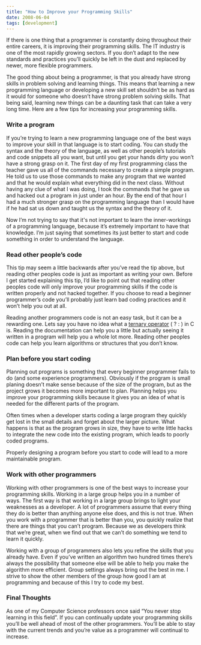 ```yaml
---
title: "How to Improve your Programming Skills"
date: 2008-06-04
tags: [development]
---
```

If there is one thing that a programmer is constantly doing throughout their entire careers, it is improving their programming skills. The IT industry is one of the most rapidly growing sectors. If you don’t adapt to the new standards and practices you’ll quickly be left in the dust and replaced by newer, more flexible programmers.

The good thing about being a programmer, is that you already have strong skills in problem solving and learning things. This means that learning a new programming language or developing a new skill set shouldn’t be as hard as it would for someone who doesn’t have strong problem solving skills. That being said, learning new things can be a daunting task that can take a very long time. Here are a few tips for increasing your programming skills.

### Write a program
If you’re trying to learn a new programming language one of the best ways to improve your skill in that language is to start coding. You can study the syntax and the theory of the language, as well as other people’s tutorials and code snippets all you want, but until you get your hands dirty you won’t have a strong grasp on it. The first day of my first programming class the teacher gave us all of the commands necessary to create a simple program. He told us to use those commands to make any program that we wanted and that he would explain what everything did in the next class. Without having any clue of what I was doing, I took the commands that he gave us and hacked out a program in just under an hour. By the end of that hour I had a much stronger grasp on the programming language than I would have if he had sat us down and taught us the syntax and the theory of it.

Now I’m not trying to say that it's not important to learn the inner-workings of a programming language, because it’s extremely important to have that knowledge. I’m just saying that sometimes its just better to start and code something in order to understand the language.

### Read other people’s code
This tip may seem a little backwards after you’ve read the tip above, but reading other peoples code is just as important as writing your own. Before I get started explaining this tip, I’d like to point out that reading other peoples code will only improve your programming skills if the code is written properly and not hacked together. If you choose to read a beginner programmer’s code you’ll probably just learn bad coding practices and it won’t help you out at all.

Reading another programmers code is not an easy task, but it can be a rewarding one. Lets say you have no idea what a  [ternary operator](http://www.faqs.org/docs/learnc/x598.html)  ( ? : ) in C is. Reading the documentation can help you a little but actually seeing it written in a program will help you a whole lot more. Reading other peoples code can help you learn algorithms or structures that you don’t know.

### Plan before you start coding
Planning out programs is something that every beginner programmer fails to do (and some experience programmers). Obviously if the program is small planing doesn’t make sense because of the size of the program, but as the project grows it becomes more important to plan. Planning helps you improve your programming skills because it gives you an idea of what is needed for the different parts of the program.

Often times when a developer starts coding a large program they quickly get lost in the small details and forget about the larger picture. What happens is that as the program grows in size, they have to write little hacks to integrate the new code into the existing program, which leads to poorly coded programs.

Properly designing a program before you start to code will lead to a more maintainable program.

### Work with other programmers
Working with other programmers is one of the best ways to increase your programming skills. Working in a large group helps you in a number of ways. The first way is that working in a large group brings to light your weaknesses as a developer. A lot of programmers assume that every thing they do is better than anything anyone else does, and this is not true. When you work with a programmer that is better than you, you quickly realize that there are things that you can’t program. Because we as developers think that we’re great, when we find out that we can’t do something we tend to learn it quickly.

Working with a group of programmers also lets you refine the skills that you already have. Even if you’ve written an algorithm two hundred times there’s always the possibility that someone else will be able to help you make the algorithm more efficient. Group settings always bring out the best in me. I strive to show the other members of the group how good I am at programming and because of this I try to code my best.

### Final Thoughts
As one of my Computer Science professors once said “You never stop learning in this field”. If you can continually update your programming skills you’ll be well ahead of most of the other programmers. You’ll be able to stay with the current trends and you’re value as a programmer will continual to increase.
